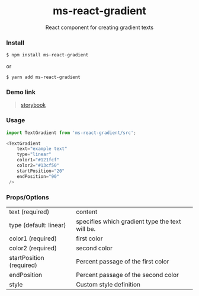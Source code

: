 <h1 align='center'> ms-react-gradient
</h1>

<p align='center'>React component for creating gradient texts

### Install

```js
$ npm install ms-react-gradient
```

or

```
$ yarn add ms-react-gradient
```

### Demo link

> [storybook](https://65e446d14e4260bdc8726536-iblunfkwul.chromatic.com)

### Usage

```js
import TextGradient from 'ms-react-gradient/src';

<TextGradient
    text="example text"
    type="linear"
    color1="#121fcf"
    color2="#13cf50"
    startPosition="20"
    endPosition="90"
 />
```

### Props/Options

<table>
<tr>
<td>
text (required)
</td>
<td>
 content
</td>
</tr>
<tr>
<td>
type (default: linear)
</td>
<td>
 specifies which gradient type the text will be.
</td>
</tr>
<tr>
<td>
color1 (required)
</td>
<td>
first color
</td>
</tr>
<tr>
<td>
color2 (required)
</td>
<td>
second color
</td>
</tr>
<tr>
<td>
startPosition (required)
</td>
<td>
Percent passage of the first color</td>
</tr>
<tr>
<td>
endPosition
</td>
<td>
Percent passage of the second color
</td>
</tr>
<tr>
<td>
style
</td>
<td>
Custom style definition
</td>
</tr>
</table>
